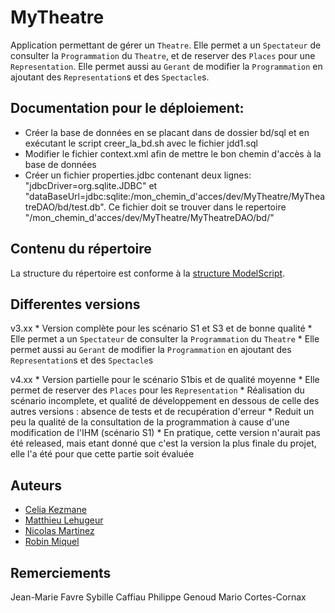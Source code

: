 MyTheatre
=============

Application permettant de gérer un `Theatre`.
Elle permet a un `Spectateur` de consulter la `Programmation` du `Theatre`, et de reserver des `Places` pour une `Representation`.
Elle permet aussi au `Gerant` de modifier la `Programmation` en ajoutant des `Representation`s et des `Spectacle`s. 


Documentation pour le déploiement:
---------------------
* Créer la base de données en se placant dans de dossier bd/sql et en exécutant le script creer_la_bd.sh avec le fichier jdd1.sql
* Modifier le fichier context.xml afin de mettre le bon chemin d'accès à la base de données
* Créer un fichier properties.jdbc contenant deux lignes: "jdbcDriver=org.sqlite.JDBC" et "dataBaseUrl=jdbc:sqlite:/mon_chemin_d'acces/dev/MyTheatre/MyTheatreDAO/bd/test.db". Ce fichier doit se trouver dans le repertoire "/mon_chemin_d'acces/dev/MyTheatre/MyTheatreDAO/bd/"


Contenu du répertoire
---------------------
La structure du répertoire est conforme à la [structure ModelScript](https://modelscript.readthedocs.io/en/latest/artefacts/index.html).


Differentes versions
---------------------
v3.xx
	* Version complète pour les scénario S1 et S3 et de bonne qualité
	* Elle permet a un `Spectateur` de consulter la `Programmation` du `Theatre`
	* Elle permet aussi au `Gerant` de modifier la `Programmation` en ajoutant des `Representation`s et des `Spectacle`s

v4.xx
	* Version partielle pour le scénario S1bis et de qualité moyenne
	* Elle permet de reserver des `Places` pour les `Representation`
	* Réalisation du scénario incomplete, et qualité de développement en dessous de celle des autres versions : absence de tests et de recupération d'erreur
	* Reduit un peu la qualité de la consultation de la programmation à cause d'une modification de l'IHM (scénario S1)
	* En pratique, cette version n'aurait pas été released, mais etant donné que c'est la version la plus finale du projet, elle l'a été pour que cette partie soit évaluée


Auteurs
---------------------
* [Celia Kezmane](https://github.com/m2cci-CKE)
* [Matthieu Lehugeur](https://github.com/m2cci-MLR)
* [Nicolas Martinez](https://github.com/m2cci-NMZ)
* [Robin Miquel](https://github.com/m2cci-RML)


Remerciements
---------------------
Jean-Marie Favre
Sybille Caffiau
Philippe Genoud
Mario Cortes-Cornax
